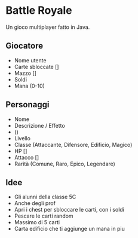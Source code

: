 # Battle Royale
Un gioco multiplayer fatto in Java.

## Giocatore
- Nome utente
- Carte sbloccate []
- Mazzo []
- Soldi
- Mana (0-10)

## Personaggi
- Nome
- Descrizione / Effetto
-  ()
- Livello
- Classe (Attaccante, Difensore, Edificio, Magico)
- HP []
- Attacco []
- Rarità (Comune, Raro, Epico, Legendare)

## Idee
- Gli alunni della classe 5C
- Anche degli prof
- Apri i chest per sbloccare le carti, con i soldi
- Pescare le carti random
- Massimo di 5 carti
- Carta edificio che ti aggiunge un mana in piu